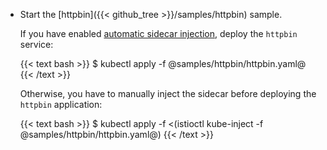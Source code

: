 ---
---
*   Start the [httpbin]({{< github_tree >}}/samples/httpbin) sample.

    If you have enabled [automatic sidecar injection](/docs/setup/kubernetes/additional-setup/sidecar-injection/#automatic-sidecar-injection), deploy the `httpbin` service:

    {{< text bash >}}
    $ kubectl apply -f @samples/httpbin/httpbin.yaml@
    {{< /text >}}

    Otherwise, you have to manually inject the sidecar before deploying the `httpbin` application:

    {{< text bash >}}
    $ kubectl apply -f <(istioctl kube-inject -f @samples/httpbin/httpbin.yaml@)
    {{< /text >}}
